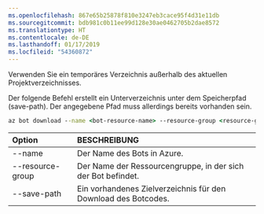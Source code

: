 ```yaml
---
ms.openlocfilehash: 867e65b25878f810e3247eb3cace95f4d31e11db
ms.sourcegitcommit: bdb981c0b11ee99d128e30ae0462705b2dae8572
ms.translationtype: HT
ms.contentlocale: de-DE
ms.lasthandoff: 01/17/2019
ms.locfileid: "54360872"
---
```

Verwenden Sie ein temporäres Verzeichnis außerhalb des aktuellen Projektverzeichnisses. 

Der folgende Befehl erstellt ein Unterverzeichnis unter dem Speicherpfad (save-path). Der angegebene Pfad muss allerdings bereits vorhanden sein.

```cmd
az bot download --name <bot-resource-name> --resource-group <resource-group-name> --save-path "<path>"
```

| Option | BESCHREIBUNG |
|:---|:---|
| --name | Der Name des Bots in Azure. |
| --resource-group | Der Name der Ressourcengruppe, in der sich der Bot befindet. |
| --save-path | Ein vorhandenes Zielverzeichnis für den Download des Botcodes. |
